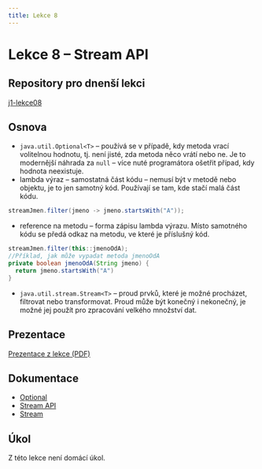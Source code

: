 ```yaml
---
title: Lekce 8
---
```

# Lekce 8 – Stream API

## Repository pro dnenší lekci
[j1-lekce08](https://github.com/FilipJirsak-Czechitas/j1-lekce08)

## Osnova
* `java.util.Optional<T>` – používá se v případě, kdy metoda vrací volitelnou hodnotu, tj. není jisté, zda metoda něco vrátí nebo ne. Je to modernější náhrada za `null` – více nuté programátora ošetřit případ, kdy hodnota neexistuje.
* lambda výraz – samostatná část kódu – nemusí být v metodě nebo objektu, je to jen samotný kód. Používají se tam, kde stačí malá část kódu.
```java
streamJmen.filter(jmeno -> jmeno.startsWith("A"));
```
* reference na metodu – forma zápisu lambda výrazu. Místo samotného kódu se předá odkaz na metodu, ve které je příslušný kód.
```java
streamJmen.filter(this::jmenoOdA);
//Příklad, jak může vypadat metoda jmenoOdA
private boolean jmenoOdA(String jmeno) {
  return jmeno.startsWith("A")
}    
```
* `java.util.stream.Stream<T>` – proud prvků, které je možné procházet, filtrovat nebo transformovat. Proud může být konečný i nekonečný, je možné jej použít pro zpracování velkého množství dat.

## Prezentace
[Prezentace z lekce (PDF)](prezentace/lekce08.pdf)

## Dokumentace
* [Optional](https://docs.oracle.com/en/java/javase/11/docs/api/java.base/java/util/Optional.html)
* [Stream API](https://docs.oracle.com/en/java/javase/11/docs/api/java.base/java/util/stream/package-summary.html)
* [Stream](https://docs.oracle.com/en/java/javase/11/docs/api/java.base/java/util/stream/Stream.html)
  
## Úkol

Z této lekce není domácí úkol.
